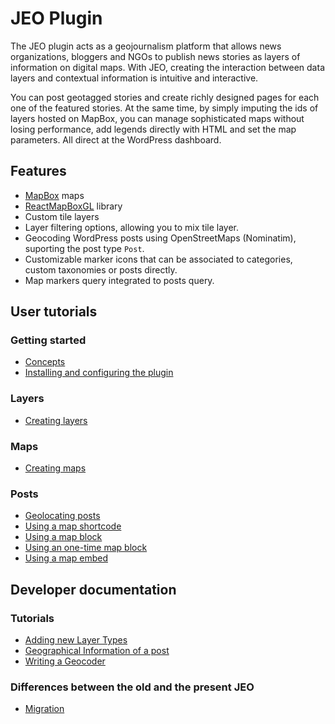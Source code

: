 # JEO Plugin

The JEO plugin acts as a geojournalism platform that allows news organizations, bloggers and NGOs to publish news stories as layers of information on digital maps. With JEO, creating the interaction between data layers and contextual information is intuitive and interactive.

You can post geotagged stories and create richly designed pages for each one of the featured stories. At the same time, by simply imputing the ids of layers hosted on MapBox, you can manage sophisticated maps without losing performance, add legends directly with HTML and set the map parameters. All direct at the WordPress dashboard.

## Features

- [MapBox](http://mapbox.com/) maps
- [ReactMapBoxGL](https://github.com/alex3165/react-mapbox-gl/blob/master/docs/API.md) library
- Custom tile layers
- Layer filtering options, allowing you to mix tile layer.
- Geocoding WordPress posts using OpenStreetMaps (Nominatim), suporting the post type `Post`.
- Customizable marker icons that can be associated to categories, custom taxonomies or posts directly.
- Map markers query integrated to posts query.


## User tutorials

### Getting started

- [Concepts](concepts.md)
- [Installing and configuring the plugin](getting-started.md)

### Layers

- [Creating layers](layer-post.md)

### Maps

- [Creating maps](map-post.md)

### Posts

- [Geolocating posts](geolocating-posts.md)
- [Using a map shortcode](map-shortcode.md)
- [Using a map block](map-block.md)
- [Using an one-time map block](one-time-map-block.md)
- [Using a map embed](map-embed.md)

## Developer documentation

### Tutorials

- [Adding new Layer Types](dev/layer-types.md)
- [Geographical Information of a post](dev/geo-information.md)
- [Writing a Geocoder](dev/geocoders.md)

### Differences between the old and the present JEO

- [Migration](dev/migration.md)
